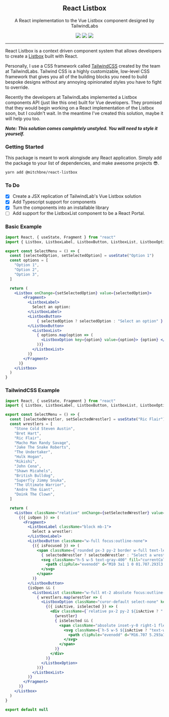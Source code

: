 <h2 align="center">
  React Listbox
</h2>

<p align="center">
  A React implementation to the Vue Listbox component designed by TailwindLabs
</p>

<p align="center">
  <a href="https://www.npmjs.com/package/@mitchbne/react-listbox"><img src="https://img.shields.io/npm/v/@mitchbne/react-listbox?style=flat-square"></a>
  <a href="https://www.npmjs.com/package/@mitchbne/react-listbox"><img src="https://img.shields.io/npm/dm/@mitchbne/react-listbox?style=flat-square"></a>
  <a href="https://github.com/mitchbne/react-listbox/actions"><img src="https://img.shields.io/github/workflow/status/mitchbne/react-listbox/CI/master?style=flat-square"></a>
</p>

---

React Listbox is a context driven component system that allows developers to create a <a href="https://www.w3.org/TR/wai-aria-practices-1.1/#Listbox">Listbox</a> built with React.

Personally, I use a CSS framework called <a href="https://tailwindcss.com/">TailwindCSS</a> created by the team at TailwindLabs. Tailwind CSS is a highly customizable, low-level CSS framework that gives you all of the building blocks you need to build bespoke designs without any annoying opinionated styles you have to fight to override.

Recently the developers at TailwindLabs implemented a Listbox components API (just like this one) built for Vue developers. They promised that they would begin working on a React implementation of the Listbox soon, but I couldn't wait. In the meantime I've created this solution, maybe it will help you too.

_**Note: This solution comes completely unstyled. You will need to style it yourself.**_

### Getting Started
This package is meant to work alongisde any React application. Simply add the package to your list of dependencies, and make awesome projects 😎.

```bash
yarn add @mitchbne/react-listbox
```

### To Do
- [x] Create a JSX replication of TailwindLab's Vue Listbox solution
- [x] Add Typescript support for components
- [x] Turn the components into an installable library
- [ ] Add support for the ListboxList component to be a React Portal.

### Basic Example
```jsx
import React, { useState, Fragment } from "react"
import { Listbox, ListboxLabel, ListboxButton, ListboxList, ListboxOption } from "@mitchbne/react-listbox"

export const SelectMenu = () => {
  const [selectedOption, setSelectedOption] = useState("Option 1")
  const options = [
    "Option 1",
    "Option 2",
    "Option 3",
  ]

  return (
    <Listbox onChange={setSelectedOption} value={selectedOption}>
        <Fragment>
          <ListboxLabel>
            Select an option:
          </ListboxLabel>
          <ListboxButton>
              { selectedOption ? selectedOption : "Select an option" }
          </ListboxButton>
            <ListboxList>
              { options.map(option => (
                <ListboxOption key={option} value={option}> {option} </ListboxOption>
              ))}
            </ListboxList>
          )}
        </Fragment>
      )}
    </Listbox>
  )
}
```
### TailwindCSS Example
```jsx
import React, { useState, Fragment } from "react"
import { Listbox, ListboxLabel, ListboxButton, ListboxList, ListboxOption } from "@mitchbne/react-listbox"

export const SelectMenu = () => {
  const [selectedWrestler, setSelectedWrestler] = useState("Ric Flair")
  const wrestlers = [
    "Stone Cold Steven Austin",
    "Bret Hart",
    "Ric Flair",
    "Macho Man Randy Savage",
    "Jake The Snake Roberts",
    "The Undertaker",
    "Hulk Hogan",
    "Rikishi",
    "John Cena",
    "Shawn Micahels",
    "British Bulldog",
    "Superfly Jimmy Snuka",
    "The Ultimate Warrior",
    "Andre The Giant",
    "Doink The Clown",
  ]

  return (
    <Listbox className="relative" onChange={setSelectedWrestler} value={selectedWrestler}>
      {({ isOpen }) => (
        <Fragment>
          <ListboxLabel className="block mb-1">
            Select a wrestler:
          </ListboxLabel>
          <ListboxButton className="w-full focus:outline-none">
            {({ isFocused }) => (
              <span className={`rounded px-3 py-2 border w-full text-left inline-flex items-center justify-between ${isFocused || isOpen ? "border-blue-300 shadow-outline": "border-gray-300"}`}>
                { selectedWrestler ? selectedWrestler : "Select a wrestler" }
                <svg className="h-5 w-5 text-gray-400" fill="currentColor" viewBox="0 0 20 20">
                  <path clipRule="evenodd" d="M10 3a1 1 0 01.707.293l3 3a1 1 0 01-1.414 1.414L10 5.414 7.707 7.707a1 1 0 01-1.414-1.414l3-3A1 1 0 0110 3zm-3.707 9.293a1 1 0 011.414 0L10 14.586l2.293-2.293a1 1 0 011.414 1.414l-3 3a1 1 0 01-1.414 0l-3-3a1 1 0 010-1.414z" fillRule="evenodd" />
                </svg>
              </span>
            )}
          </ListboxButton>
          {isOpen && (
            <ListboxList className="w-full mt-2 absolute focus:outline-none max-h-56 border shadow rounded-md overflow-y-auto">
              { wrestlers.map(wrestler => (
                <ListboxOption className="curor-default select-none" key={wrestler} value={wrestler}>
                  {({ isActive, isSelected }) => (
                    <div className={`relative px-2 py-2 ${isActive ? " bg-blue-600 text-white" : ""}`}>
                      {wrestler}
                      { isSelected && (
                        <span className="absolute inset-y-0 right-1 flex items-center">
                          <svg className={`h-5 w-5 ${isActive ? "text-white": "text-gray-700" }`} fill="currentColor" viewBox="0 0 20 20">
                            <path clipRule="evenodd" d="M16.707 5.293a1 1 0 010 1.414l-8 8a1 1 0 01-1.414 0l-4-4a1 1 0 011.414-1.414L8 12.586l7.293-7.293a1 1 0 011.414 0z" fillRule="evenodd" />
                          </svg>
                        </span>
                      )}
                    </div>
                  )}
                </ListboxOption>
              ))}
            </ListboxList>
          )}
        </Fragment>
      )}
    </Listbox>
  )
}

export default null
```
